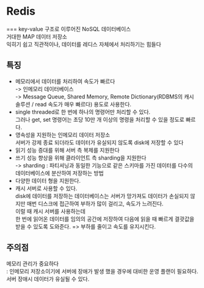 # Redis
===
key-value 구조로 이루어진 NoSQL 데이터베이스    
거대한 MAP 데이터 저장소     
익히기 쉽고 직관적이나, 데이터를 레디스 자체에서 처리하기는 힘들다    

특징 
--
- 메모리에서 데이터를 처리하여 속도가 빠르다   
-> 인메모리 데이터베이스     
-> Message Queue, Shared Memory, Remote Dictionary(RDBMS의 캐시 솔루션 / read 속도가 매우 빠르다) 용도로 사용한다. 
- single threaded로 한 번에 하나의 명령어만 처리할 수 있다.    
그러나 get, set 명령어는 초당 10만 개 이상의 명령을 처리할 수 있을 정도로 빠르다.    
- 영속성을 지원하는 인메모리 데이터 저장소    
서버가 강제 종료 되더라도 데이터가 유실되지 않도록 disk에 저장할 수 있다 
- 읽기 성능 증대를 위해 서버 측 복제를 지원한다 
- 쓰기 성능 향상을 위해 클라이언트 측 sharding을 지원한다    
-> sharding : 파티셔닝과 동일한 기능으로 같은 스키마를 가진 데이터를 다수의 데이터베이스에 분산하여 저장하는 방법 
- 다양한 데이터 형을 지원한다. 
- 캐시 서버로 사용할 수 있다.     
disk에 데이터를 저장하는 데이터베이스는 서버가 망가져도 데이터가 손실되지 않지만 매번 디스크에 접근하여 부하가 많이 걸리고, 속도가 느려진다.     
이럴 때 캐시 서버를 사용하는데   
한 번에 읽어온 데이터를 임의의 공간에 저장하여 다음에 읽을 때 빠르게 결괏값을 받을 수 있도록 도와준다. => 부하를 줄이고 속도를 유지시킨다.   
## 주의점
메모리 관리가 중요하다    
: 인메모리 저장소이기에 서버에 장애가 발생 했을 경우에 대비한 운영 플랜이 필요하다. 서버 장애시 데이터가 유실될 수 있다.    


